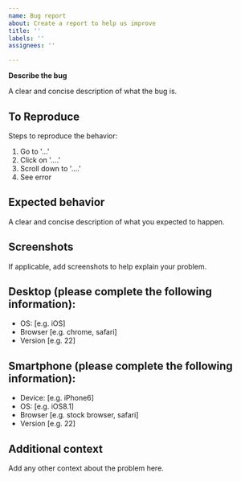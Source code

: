 ```yaml
---
name: Bug report
about: Create a report to help us improve
title: ''
labels: ''
assignees: ''

---
```


**Describe the bug**

A clear and concise description of what the bug is.

**To Reproduce**
---
Steps to reproduce the behavior:
1. Go to '...'
2. Click on '....'
3. Scroll down to '....'
4. See error

**Expected behavior**
---
A clear and concise description of what you expected to happen.

**Screenshots**
---
If applicable, add screenshots to help explain your problem.

**Desktop (please complete the following information):**
---
 - OS: [e.g. iOS]
 - Browser [e.g. chrome, safari]
 - Version [e.g. 22]

**Smartphone (please complete the following information):**
---
 - Device: [e.g. iPhone6]
 - OS: [e.g. iOS8.1]
 - Browser [e.g. stock browser, safari]
 - Version [e.g. 22]

**Additional context**
---
Add any other context about the problem here.
